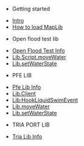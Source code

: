 - Getting started
* [Intro](README.md)
* [How to load MapLib](MapLib_Import.md)
- Open flood test lib
* [Open Flood Test Info](openfloodtest/OpenFloodTest.md)
* [Lib.Script.moveWater](openfloodtest/Lib.moveWater.md)
* [Lib.setWaterState](openfloodtest/Lib.setWaterState.md)
- PFE LIB
* [Pfe Lib Info](Pfe/Main.md)
* [Lib.Client](Pfe/Client.md)
* [Lib:HookLiquidSwimEvent](Pfe/HookLiquidSwimEvent.md)
* [Lib.moveWater](openfloodtest/Lib.moveWater.md)
* [Lib.setWaterState](openfloodtest/Lib.setWaterState.md)
- TRIA PORT LIB
* [Tria Lib Info](Tria.os/Main.md)